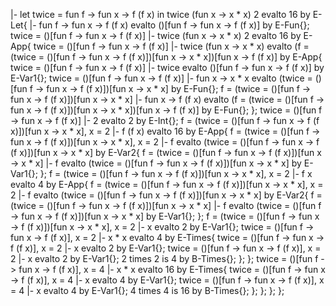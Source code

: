 |- let twice = fun f -> fun x -> f (f x) in twice (fun x -> x * x) 2 evalto 16 by E-Let{
  |- fun f -> fun x -> f (f x) evalto ()[fun f -> fun x -> f (f x)] by E-Fun{};
  twice = ()[fun f -> fun x -> f (f x)] |- twice (fun x -> x * x) 2 evalto 16 by E-App{
    twice = ()[fun f -> fun x -> f (f x)] |- twice (fun x -> x * x) evalto (f = (twice = ()[fun f -> fun x -> f (f x)])[fun x -> x * x])[fun x -> f (f x)] by E-App{
      twice = ()[fun f -> fun x -> f (f x)] |- twice evalto ()[fun f -> fun x -> f (f x)] by E-Var1{};
      twice = ()[fun f -> fun x -> f (f x)] |- fun x -> x * x evalto (twice = ()[fun f -> fun x -> f (f x)])[fun x -> x * x] by E-Fun{};
      f = (twice = ()[fun f -> fun x -> f (f x)])[fun x -> x * x] |- fun x -> f (f x) evalto (f = (twice = ()[fun f -> fun x -> f (f x)])[fun x -> x * x])[fun x -> f (f x)] by E-Fun{}; 
    };
    twice = ()[fun f -> fun x -> f (f x)] |- 2 evalto 2 by E-Int{};
    f = (twice = ()[fun f -> fun x -> f (f x)])[fun x -> x * x], x = 2 |- f (f x) evalto 16 by E-App{
      f = (twice = ()[fun f -> fun x -> f (f x)])[fun x -> x * x], x = 2 |- f evalto (twice = ()[fun f -> fun x -> f (f x)])[fun x -> x * x] by E-Var2{
        f = (twice = ()[fun f -> fun x -> f (f x)])[fun x -> x * x] |- f evalto (twice = ()[fun f -> fun x -> f (f x)])[fun x -> x * x] by E-Var1{};
      }; 
      f = (twice = ()[fun f -> fun x -> f (f x)])[fun x -> x * x], x = 2 |- f x evalto 4 by E-App{
        f = (twice = ()[fun f -> fun x -> f (f x)])[fun x -> x * x], x = 2 |- f evalto (twice = ()[fun f -> fun x -> f (f x)])[fun x -> x * x] by E-Var2{
          f = (twice = ()[fun f -> fun x -> f (f x)])[fun x -> x * x] |- f evalto (twice = ()[fun f -> fun x -> f (f x)])[fun x -> x * x] by E-Var1{};
        }; 
        f = (twice = ()[fun f -> fun x -> f (f x)])[fun x -> x * x], x = 2 |- x evalto 2 by E-Var1{};
        twice = ()[fun f -> fun x -> f (f x)], x = 2 |- x * x evalto 4 by E-Times{
          twice = ()[fun f -> fun x -> f (f x)], x = 2 |- x evalto 2 by E-Var1{};
          twice = ()[fun f -> fun x -> f (f x)], x = 2 |- x evalto 2 by E-Var1{};
          2 times 2 is 4 by B-Times{};
        };
      };
      twice = ()[fun f -> fun x -> f (f x)], x = 4 |- x * x evalto 16 by E-Times{
        twice = ()[fun f -> fun x -> f (f x)], x = 4 |- x evalto 4 by E-Var1{};
        twice = ()[fun f -> fun x -> f (f x)], x = 4 |- x evalto 4 by E-Var1{};
        4 times 4 is 16 by B-Times{};
      };
    };
  };
};